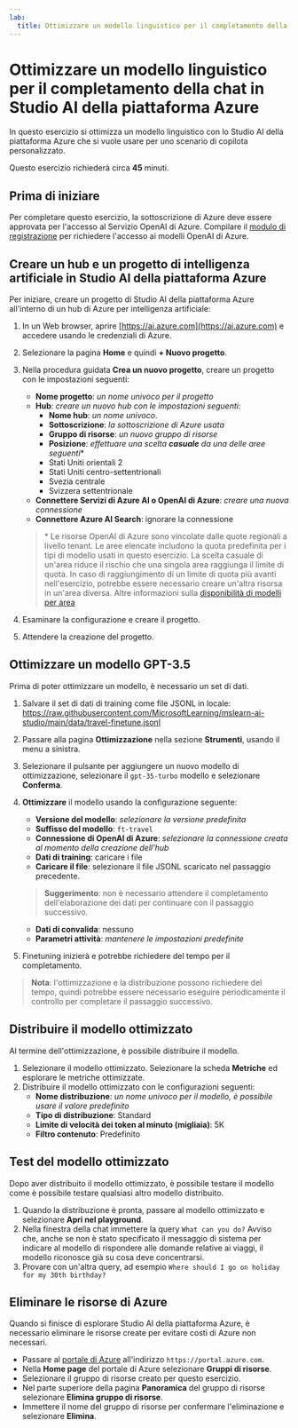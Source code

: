 ```yaml
---
lab:
  title: Ottimizzare un modello linguistico per il completamento della chat in Studio AI della piattaforma Azure
---
```


# Ottimizzare un modello linguistico per il completamento della chat in Studio AI della piattaforma Azure

In questo esercizio si ottimizza un modello linguistico con lo Studio AI della piattaforma Azure che si vuole usare per uno scenario di copilota personalizzato.

Questo esercizio richiederà circa **45** minuti.

## Prima di iniziare

Per completare questo esercizio, la sottoscrizione di Azure deve essere approvata per l'accesso al Servizio OpenAI di Azure. Compilare il [modulo di registrazione](https://learn.microsoft.com/legal/cognitive-services/openai/limited-access) per richiedere l'accesso ai modelli OpenAI di Azure.

## Creare un hub e un progetto di intelligenza artificiale in Studio AI della piattaforma Azure

Per iniziare, creare un progetto di Studio AI della piattaforma Azure all'interno di un hub di Azure per intelligenza artificiale:

1. In un Web browser, aprire [https://ai.azure.com](https://ai.azure.com) e accedere usando le credenziali di Azure.
1. Selezionare la pagina **Home** e quindi **+ Nuovo progetto**.
1. Nella procedura guidata **Crea un nuovo progetto**, creare un progetto con le impostazioni seguenti:
    - **Nome progetto**: *un nome univoco per il progetto*
    - **Hub**: *creare un nuovo hub con le impostazioni seguenti:*
        - **Nome hub**: *un nome univoco*.
        - **Sottoscrizione**: *la sottoscrizione di Azure usata*
        - **Gruppo di risorse**: *un nuovo gruppo di risorse*
        - **Posizione**: *effettuare una scelta **casuale** da una delle aree seguenti*\*
        - Stati Uniti orientali 2
        - Stati Uniti centro-settentrionali
        - Svezia centrale
        - Svizzera settentrionale
    - **Connettere Servizi di Azure AI o OpenAI di Azure**: *creare una nuova connessione*
    - **Connettere Azure AI Search**: ignorare la connessione

    > \* Le risorse OpenAI di Azure sono vincolate dalle quote regionali a livello tenant. Le aree elencate includono la quota predefinita per i tipi di modello usati in questo esercizio. La scelta casuale di un'area riduce il rischio che una singola area raggiunga il limite di quota. In caso di raggiungimento di un limite di quota più avanti nell'esercizio, potrebbe essere necessario creare un'altra risorsa in un'area diversa. Altre informazioni sulla [disponibilità di modelli per area](https://learn.microsoft.com/en-us/azure/ai-studio/concepts/fine-tuning-overview#azure-openai-models)

1. Esaminare la configurazione e creare il progetto.
1. Attendere la creazione del progetto.

## Ottimizzare un modello GPT-3.5

Prima di poter ottimizzare un modello, è necessario un set di dati.

1. Salvare il set di dati di training come file JSONL in locale: https://raw.githubusercontent.com/MicrosoftLearning/mslearn-ai-studio/main/data/travel-finetune.jsonl
1. Passare alla pagina **Ottimizzazione** nella sezione **Strumenti**, usando il menu a sinistra.
1. Selezionare il pulsante per aggiungere un nuovo modello di ottimizzazione, selezionare il `gpt-35-turbo` modello e selezionare **Conferma**.
1. **Ottimizzare** il modello usando la configurazione seguente:
    - **Versione del modello**: *selezionare la versione predefinita*
    - **Suffisso del modello**: `ft-travel`
    - **Connessione di OpenAI di Azure**: *selezionare la connessione creata al momento della creazione dell'hub*
    - **Dati di training**: caricare i file
    - **Caricare il file**: selezionare il file JSONL scaricato nel passaggio precedente.

    > **Suggerimento**: non è necessario attendere il completamento dell'elaborazione dei dati per continuare con il passaggio successivo.

    - **Dati di convalida**: nessuno
    - **Parametri attività**: *mantenere le impostazioni predefinite*
1. Finetuning inizierà e potrebbe richiedere del tempo per il completamento.

> **Nota**: l'ottimizzazione e la distribuzione possono richiedere del tempo, quindi potrebbe essere necessario eseguire periodicamente il controllo per completare il passaggio successivo.

## Distribuire il modello ottimizzato

Al termine dell'ottimizzazione, è possibile distribuire il modello.

1. Selezionare il modello ottimizzato. Selezionare la scheda **Metriche** ed esplorare le metriche ottimizzate.
1. Distribuire il modello ottimizzato con le configurazioni seguenti:
    - **Nome distribuzione**: *un nome univoco per il modello, è possibile usare il valore predefinito*
    - **Tipo di distribuzione**: Standard
    - **Limite di velocità dei token al minuto (migliaia)**: 5K
    - **Filtro contenuto**: Predefinito

## Test del modello ottimizzato

Dopo aver distribuito il modello ottimizzato, è possibile testare il modello come è possibile testare qualsiasi altro modello distribuito.

1. Quando la distribuzione è pronta, passare al modello ottimizzato e selezionare **Apri nel playground**.
1. Nella finestra della chat immettere la query `What can you do?` Avviso che, anche se non è stato specificato il messaggio di sistema per indicare al modello di rispondere alle domande relative ai viaggi, il modello riconosce già su cosa deve concentrarsi.
1. Provare con un'altra query, ad esempio `Where should I go on holiday for my 30th birthday?`

## Eliminare le risorse di Azure

Quando si finisce di esplorare Studio AI della piattaforma Azure, è necessario eliminare le risorse create per evitare costi di Azure non necessari.

- Passare al [portale di Azure](https://portal.azure.com) all'indirizzo `https://portal.azure.com`.
- Nella **Home page** del portale di Azure selezionare **Gruppi di risorse**.
- Selezionare il gruppo di risorse creato per questo esercizio.
- Nel parte superiore della pagina **Panoramica** del gruppo di risorse selezionare **Elimina gruppo di risorse**.
- Immettere il nome del gruppo di risorse per confermare l'eliminazione e selezionare **Elimina**.
